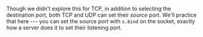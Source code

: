 Though we didn't explore this for TCP, in addition to selecting the destination port, both TCP and UDP can set their _source_ port.
We'll practice that here --- you can set the source port with `s.bind` on the socket, exactly how a server does it to set their listening port.
